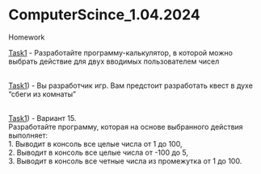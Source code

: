 # ComputerScince_1.04.2024
Homework

[Task1](https://github.com/npokhodnya/ComputerScince_1.04.2024/tree/main/Task1/src/Main.java) -  Разработайте программу-калькулятор, в которой можно выбрать действие для двух вводимых пользователем чисел<br /><br />

[Task1](https://github.com/npokhodnya/ComputerScince_1.04.2024/tree/main/Task2/src/Main.java)) - Вы разработчик игр. Вам предстоит разработать квест в духе “сбеги из комнаты”<br /><br />

[Task1](https://github.com/npokhodnya/ComputerScince_1.04.2024/tree/main/Task3/src/Main.java)) - Вариант 15. <br />Разработайте программу, которая на основе выбранного действия выполняет: <br />1. Выводит в консоль все целые числа от 1 до 100, <br />2. Выводит в консоль все целые числа от -100 до 5, <br />3. Выводит в консоль все четные числа из промежутка от 1 до 100.
